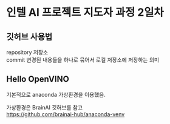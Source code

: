 # 인텔 AI 프로젝트 지도자 과정 2일차
## 깃허브 사용법
repository 저장소  
commit 변경된 내용들을 하나로 묶어서 로컬 저장소에 저장하는 의미
## Hello OpenVINO
기본적으로 anaconda 가상환경을 이용했음.  

가상환경은 BrainAI 깃허브를 참고  
https://github.com/brainai-hub/anaconda-venv
